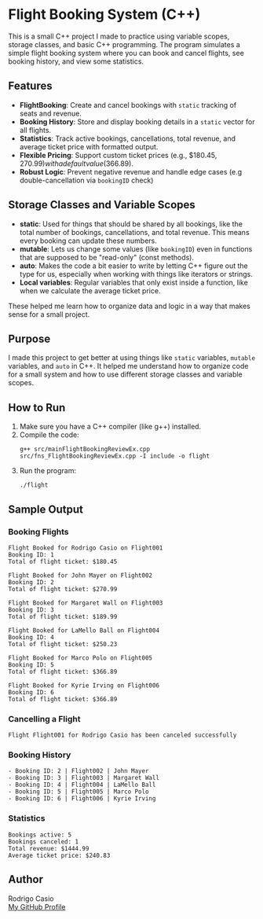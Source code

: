 # Flight Booking System (C++)

This is a small C++ project I made to practice using variable scopes, storage classes, and basic C++ programming. The program simulates a simple flight booking system where you can book and cancel flights, see booking history, and view some statistics.

## Features

- **FlightBooking**: Create and cancel bookings with `static` tracking of seats and revenue.
- **Booking History**: Store and display booking details in a `static` vector for all flights.
- **Statistics**: Track active bookings, cancellations, total revenue, and average ticket price with formatted output.
- **Flexible Pricing**: Support custom ticket prices (e.g., $180.45, $270.99) with a default value ($366.89).
- **Robust Logic**: Prevent negative revenue and handle edge cases (e.g double-cancellation via `bookingID` check)

## Storage Classes and Variable Scopes

- **static**: Used for things that should be shared by all bookings, like the total number of bookings, cancellations, and total revenue. This means every booking can update these numbers.
- **mutable**: Lets us change some values (like `bookingID`) even in functions that are supposed to be "read-only" (const methods).
- **auto**: Makes the code a bit easier to write by letting C++ figure out the type for us, especially when working with things like iterators or strings.
- **Local variables**: Regular variables that only exist inside a function, like when we calculate the average ticket price.

These helped me learn how to organize data and logic in a way that makes sense for a small project.

## Purpose

I made this project to get better at using things like `static` variables, `mutable` variables, and `auto` in C++. It helped me understand how to organize code for a small system and how to use different storage classes and variable scopes.

## How to Run

1. Make sure you have a C++ compiler (like g++) installed.
2. Compile the code:
   ```
   g++ src/mainFlightBookingReviewEx.cpp src/fns_FlightBookingReviewEx.cpp -I include -o flight
   ```
3. Run the program:
   ```
   ./flight
   ```

## Sample Output

### Booking Flights
```
Flight Booked for Rodrigo Casio on Flight001
Booking ID: 1
Total of flight ticket: $180.45

Flight Booked for John Mayer on Flight002
Booking ID: 2
Total of flight ticket: $270.99

Flight Booked for Margaret Wall on Flight003
Booking ID: 3
Total of flight ticket: $189.99

Flight Booked for LaMello Ball on Flight004
Booking ID: 4
Total of flight ticket: $250.23

Flight Booked for Marco Polo on Flight005
Booking ID: 5
Total of flight ticket: $366.89

Flight Booked for Kyrie Irving on Flight006
Booking ID: 6
Total of flight ticket: $366.89
```
### Cancelling a Flight
```
Flight Flight001 for Rodrigo Casio has been canceled successfully
```
### Booking History
```
- Booking ID: 2 | Flight002 | John Mayer
- Booking ID: 3 | Flight003 | Margaret Wall
- Booking ID: 4 | Flight004 | LaMello Ball
- Booking ID: 5 | Flight005 | Marco Polo
- Booking ID: 6 | Flight006 | Kyrie Irving
```

### Statistics 
```
Bookings active: 5
Bookings canceled: 1
Total revenue: $1444.99
Average ticket price: $240.83
```

## Author

Rodrigo Casio  
[My GitHub Profile](https://github.com/rodrigcasio)
